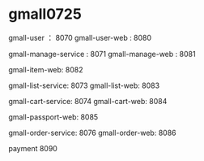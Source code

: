# gmall0725

gmall-user ： 8070
gmall-user-web : 8080

gmall-manage-service : 8071
gmall-manage-web : 8081

gmall-item-web: 8082

gmall-list-service: 8073
gmall-list-web: 8083

gmall-cart-service: 8074
gmall-cart-web: 8084

gmall-passport-web: 8085

gmall-order-service: 8076
gmall-order-web: 8086

payment 8090

